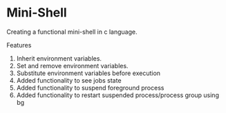# Mini-Shell
Creating a functional mini-shell in c language.

Features
1. Inherit environment variables.
2. Set and remove environment variables.
3. Substitute environment variables before execution
4. Added functionality to see jobs state
5. Added functionality to suspend foreground process
6. Added functionality to restart suspended process/process group using bg

